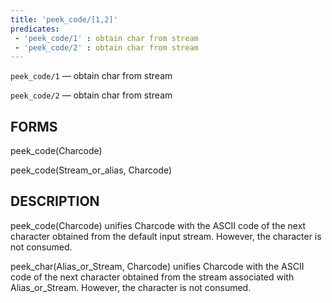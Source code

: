 ```yaml
---
title: 'peek_code/[1,2]'
predicates:
 - 'peek_code/1' : obtain char from stream
 - 'peek_code/2' : obtain char from stream
---
```

`peek_code/1` — obtain char from stream

`peek_code/2` — obtain char from stream


## FORMS

peek_code(Charcode)

peek_code(Stream_or_alias, Charcode)


## DESCRIPTION

peek_code(Charcode) unifies Charcode with the ASCII code of the next character obtained from the default input stream. However, the character is not consumed.

peek_char(Alias_or_Stream, Charcode) unifies Charcode with the ASCII code of the next character obtained from the stream associated with Alias_or_Stream. However, the character is not consumed.

